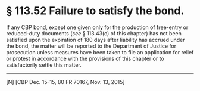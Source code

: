 # § 113.52   Failure to satisfy the bond.

If any CBP bond, except one given only for the production of free-entry or reduced-duty documents (*see* § 113.43(c) of this chapter) has not been satisfied upon the expiration of 180 days after liability has accrued under the bond, the matter will be reported to the Department of Justice for prosecution unless measures have been taken to file an application for relief or protest in accordance with the provisions of this chapter or to satisfactorily settle this matter.



---

[N] [CBP Dec. 15-15, 80 FR 70167, Nov. 13, 2015]




